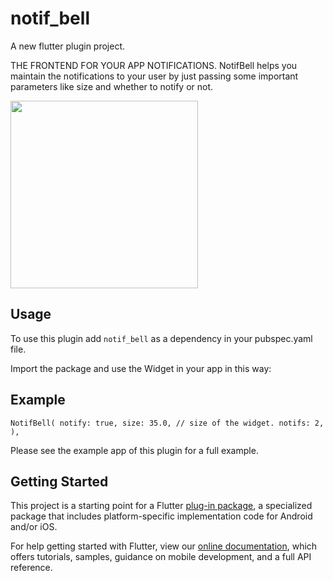 # notif_bell

A new flutter plugin project.

THE FRONTEND FOR YOUR APP NOTIFICATIONS.
NotifBell helps you maintain the notifications to your user by just passing some important parameters like size and whether to notify or not.


<img src="https://i.imgur.com/gwMJZfn.png" width=300>


## Usage

To use this plugin add `notif_bell` as a dependency in your pubspec.yaml file.

Import the package and use the Widget in your app in this way:

## Example

` NotifBell(
                notify: true,
                size: 35.0, // size of the widget.
                notifs: 2,
              ), `


Please see the example app of this plugin for a full example.

## Getting Started

This project is a starting point for a Flutter
[plug-in package](https://flutter.dev/developing-packages/),
a specialized package that includes platform-specific implementation code for
Android and/or iOS.

For help getting started with Flutter, view our 
[online documentation](https://flutter.dev/docs), which offers tutorials, 
samples, guidance on mobile development, and a full API reference.
